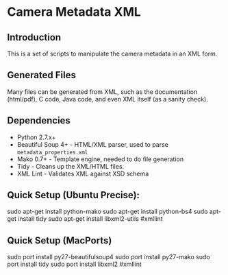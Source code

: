 # Camera Metadata XML
## Introduction
This is a set of scripts to manipulate the camera metadata in an XML form.

## Generated Files
Many files can be generated from XML, such as the documentation (html/pdf),
C code, Java code, and even XML itself (as a sanity check).

## Dependencies
* Python 2.7.x+
* Beautiful Soup 4+ - HTML/XML parser, used to parse `metadata_properties.xml`
* Mako 0.7+         - Template engine, needed to do file generation
* Tidy              - Cleans up the XML/HTML files.
* XML Lint          - Validates XML against XSD schema

## Quick Setup (Ubuntu Precise):
sudo apt-get install python-mako
sudo apt-get install python-bs4
sudo apt-get install tidy
sudo apt-get install libxml2-utils #xmllint

## Quick Setup (MacPorts)
sudo port install py27-beautifulsoup4
sudo port install py27-mako
sudo port install tidy
sudo port install libxml2 #xmllint
